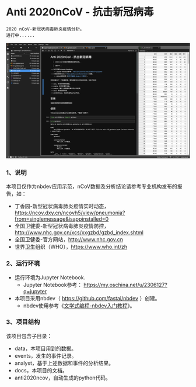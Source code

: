 # Anti 2020nCoV - 抗击新冠病毒

```
2020 nCoV-新冠状病毒肺炎疫情分析。
进行中......
```

![ui01](./images/ui01.png)

### 1、说明

本项目仅作为nbdev应用示范，nCoV数据及分析结论请参考专业机构发布的报告，如：
* 丁香园-新型冠状病毒肺炎疫情实时动态，https://ncov.dxy.cn/ncovh5/view/pneumonia?from=singlemessage&isappinstalled=0
* 全国卫健委-新型冠状病毒肺炎疫情防控，http://www.nhc.gov.cn/xcs/xxgzbd/gzbd_index.shtml
* 全国卫健委-官方网站，http://www.nhc.gov.cn
* 世界卫生组织（WHO），https://www.who.int/zh

### 2、运行环境
- 运行环境为Jupyter Notebook.
  - Jupyter Notebook参考： https://my.oschina.net/u/2306127?q=jupyter
- 本项目采用nbdev（ https://github.com/fastai/nbdev ）创建。
  - nbdev使用参考《[文学式编程-nbdev入门教程](https://my.oschina.net/u/2306127/blog/3163740)》。

### 3、项目结构

该项目包含子目录：

- data，本项目用到的数据。
- events，发生的事件记录。
- analyst，基于上述数据和事件的分析结果。
- docs，本项目的文档。
- anti2020ncov，自动生成的python代码。